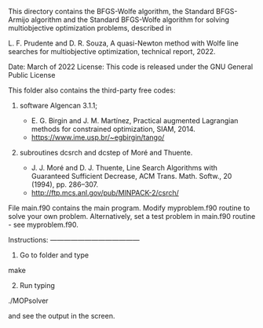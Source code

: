 This directory contains the BFGS-Wolfe algorithm, the Standard BFGS-Armijo algorithm and the Standard BFGS-Wolfe algorithm for solving multiobjective optimization problems, described in

L. F. Prudente and D. R. Souza, A quasi-Newton method with Wolfe line searches for multiobjective optimization, technical report, 2022.

Date: March of 2022
License: This code is released under the GNU General Public License

This folder also contains the third-party free codes: 
1) software Algencan 3.1.1;
    -  E. G. Birgin and J. M. Martı́nez, Practical augmented Lagrangian methods for constrained optimization, SIAM, 2014.
    - https://www.ime.usp.br/~egbirgin/tango/

2) subroutines dcsrch and dcstep of Moré and Thuente.
    - J. J. Moré and D. J. Thuente, Line Search Algorithms with Guaranteed 
      Sufficient Decrease, ACM Trans. Math. Softw., 20 (1994), pp. 286–307.
    - http://ftp.mcs.anl.gov/pub/MINPACK-2/csrch/

File main.f90 contains the main program. Modify myproblem.f90 routine to solve your own problem. Alternatively, set a test problem in main.f90 routine - see myproblem.f90.

Instructions:
—————————————

1) Go to folder and type 

make

2) Run typing

./MOPsolver

and see the output in the screen.
